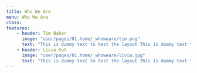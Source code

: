 ```yaml
---
title: Who We Are
menu: Who We Are
class:
features:
	- header: Tim Baker
	  image: "user/pages/01.home/_whoweare/tim.png"
	  text: "This is dummy text to test the layout This is dummy text to test the layout This is dummy text to test the layout This is dummy text to test the layout This is dummy text to test the layout This is dummy text to test the layout This is dummy text to test the layout This is dummy text to test the layout"
	- header: Livia Gut
	  image: "user/pages/01.home/_whoweare/livia.jpg"
	  text: "This is dummy text to test the layout This is dummy text to test the layout This is dummy text to test the layout This is dummy text to test the layout This is dummy text to test the layout This is dummy text to test the layout This is dummy text to test the layout This is dummy text to test the layout"
---
```

